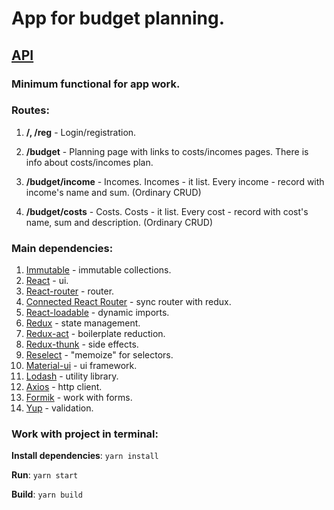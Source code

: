 # App for budget planning.

## [API](https://github.com/RenatRysaev/save-money-api)

### Minimum functional for app work.

### Routes:

1. **/, /reg** - Login/registration.

2. **/budget** - Planning page with links to costs/incomes pages. There is info about costs/incomes plan.

3. **/budget/income** - Incomes. Incomes - it list. Every income - record with income's name and sum. (Ordinary CRUD)

4. **/budget/costs** - Costs. Costs - it list. Every cost - record with cost's name, sum and description. (Ordinary CRUD)

### Main dependencies:

1. [Immutable](https://facebook.github.io/immutable-js/docs/#/) - immutable collections.
2. [React](https://reactjs.org/docs/getting-started.html) - ui.
3. [React-router](https://reacttraining.com/react-router/web/guides/quick-start) - router.
4. [Connected React Router](https://github.com/supasate/connected-react-router) - sync router with redux.
5. [React-loadable](https://github.com/jamiebuilds/react-loadable) - dynamic imports.
6. [Redux](https://redux.js.org/api/api-reference) - state management.
7. [Redux-act](https://github.com/pauldijou/redux-act) - boilerplate reduction.
8. [Redux-thunk](https://github.com/reduxjs/redux-thunk) - side effects.
9. [Reselect](https://github.com/reduxjs/reselect) - "memoize" for selectors.
10. [Material-ui](https://material-ui.com/) - ui framework.
11. [Lodash](https://lodash.com/) - utility library.
12. [Axios](https://github.com/axios/axios) - http client.
13. [Formik](https://github.com/jaredpalmer/formik) - work with forms.
14. [Yup](https://github.com/jquense/yup) - validation.

### Work with project in terminal:

**Install dependencies**: `yarn install`

**Run**: `yarn start`

**Build**: `yarn build`
